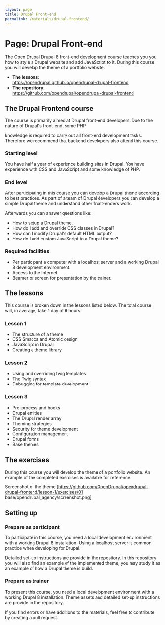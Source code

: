 ```yaml
---
layout: page
title: Drupal Front-end
permalink: /materials/drupal-frontend/
---
```


# Page: Drupal Front-end

The Open Drupal Drupal 8 front-end development course teaches you you how to style a Drupal website and add JavaScript to it. During this course you will develop the theme of a portfolio website.

 - **The lessons**:  
   <https://opendrupal.github.io/opendrupal-drupal-frontend>
 - **The repository**:   
   <https://github.com/opendrupal/opendrupal-drupal-frontend>

## The Drupal Frontend course

The course is primarily aimed at Drupal front-end developers. Due to the nature of Drupal's front-end, some PHP

knowledge is required to carry out all front-end development tasks. Therefore we recommend that backend developers also attend this course.

### Starting level

You have half a year of experience building sites in Drupal. You have experience with CSS and JavaScript and some knowledge of PHP.

### End level

After participating in this course you can develop a Drupal theme according to best practices. As part of a team of Drupal developers you can develop a simple Drupal theme and understand other front-enders work.

Afterwards you can answer questions like:

* How to setup a Drupal theme.
* How do I add and override CSS classes in Drupal?
* How can I modify Drupal's default HTML output?
* How do I add custom JavaScript to a Drupal theme?

### Required facilities

* Per participant a computer with a localhost server and a working Drupal 8 development environment.
* Access to the Internet
* Beamer or screen for presentation by the trainer.

##  The lessons

This course is broken down in the lessons listed below. The total course will, in average, take 1 day of 6 hours.

### Lesson 1

* The structure of a theme
* CSS Smaccs and Atomic design
* JavaScript in Drupal
* Creating a theme library

### Lesson 2

* Using and overriding twig templates
* The Twig syntax
* Debugging for template development

### Lesson 3

* Pre-process and hooks
* Drupal entities
* The Drupal render array
* Theming strategies
* Security for theme development
* Configuration management
* Drupal forms
* Base themes

## The exercises

During this course you will develop the theme of a portfolio website. An example of the completed exercises is available for reference.

Screenshot of the theme [https://github.com/OpenDrupal/opendrupal-drupal-frontend/lesson-1/exercises/01 base/opendrupal_agency/screenshot.png]    

## Setting up

### Prepare as participant

To participate in this course, you need a local development environment with a working Drupal 8 installation. Using a localhost server is common practice when developing for Drupal.

Detailed set-up instructions are provide in the repository. In this repository you will also find an example of the implemented theme, you may study it as an example of how a Drupal theme is build.

### Prepare as trainer

To present this course, you need a local development environment with a working Drupal 8 installation. Theme assets and detailed set-up instructions are provide in the repository.

If you find errors or have additions to the materials, feel free to contribute by creating a pull request.
